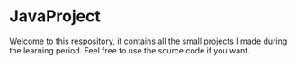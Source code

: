 # JavaProject
Welcome to this respository, it contains all the small projects I made during the learning period.
Feel free to use the source code if you want.
